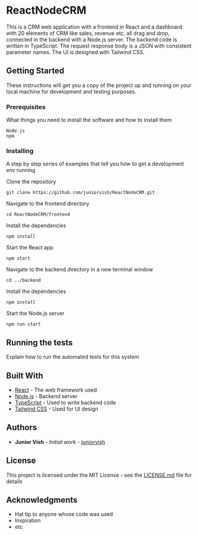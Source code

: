# ReactNodeCRM

This is a CRM web application with a frontend in React and a dashboard with 20 elements of CRM like sales, revenue etc, all drag and drop, connected in the backend with a Node.js server. The backend code is written in TypeScript. The request response body is a JSON with consistent parameter names. The UI is designed with Tailwind CSS.

## Getting Started

These instructions will get you a copy of the project up and running on your local machine for development and testing purposes.

### Prerequisites

What things you need to install the software and how to install them

```
Node.js
npm
```

### Installing

A step by step series of examples that tell you how to get a development env running

Clone the repository

```
git clone https://github.com/juniorvish/ReactNodeCRM.git
```

Navigate to the frontend directory

```
cd ReactNodeCRM/frontend
```

Install the dependencies

```
npm install
```

Start the React app

```
npm start
```

Navigate to the backend directory in a new terminal window

```
cd ../backend
```

Install the dependencies

```
npm install
```

Start the Node.js server

```
npm run start
```

## Running the tests

Explain how to run the automated tests for this system

## Built With

* [React](https://reactjs.org/) - The web framework used
* [Node.js](https://nodejs.org/en/) - Backend server
* [TypeScript](https://www.typescriptlang.org/) - Used to write backend code
* [Tailwind CSS](https://tailwindcss.com/) - Used for UI design

## Authors

* **Junior Vish** - *Initial work* - [juniorvish](https://github.com/juniorvish)

## License

This project is licensed under the MIT License - see the [LICENSE.md](LICENSE.md) file for details

## Acknowledgments

* Hat tip to anyone whose code was used
* Inspiration
* etc